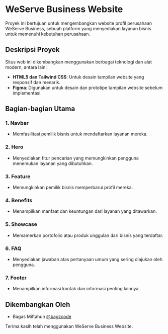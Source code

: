 # WeServe Business Website

Proyek ini bertujuan untuk mengembangkan website profil perusahaan WeServe Business, sebuah platform yang menyediakan layanan bisnis untuk memenuhi kebutuhan perusahaan.

## Deskripsi Proyek

Situs web ini dikembangkan menggunakan berbagai teknologi dan alat modern, antara lain:
- **HTML5 dan Tailwind CSS**: Untuk desain tampilan website yang responsif dan menarik.
- **Figma**: Digunakan untuk desain dan prototipe tampilan website sebelum implementasi.

## Bagian-bagian Utama

### 1. Navbar
   - Memfasilitasi pemilik bisnis untuk mendaftarkan layanan mereka.

### 2. Hero
   - Menyediakan fitur pencarian yang memungkinkan pengguna menemukan layanan yang dibutuhkan.

### 3. Feature
   - Memungkinkan pemilik bisnis memperbarui profil mereka.

### 4. Benefits
   - Menampilkan manfaat dan keuntungan dari layanan yang ditawarkan.

### 5. Showcase
   - Memamerkan portofolio atau produk unggulan dari bisnis yang terdaftar.

### 6. FAQ
   - Menyediakan jawaban atas pertanyaan umum yang sering diajukan oleh pengguna.

### 7. Footer
   - Menampilkan informasi kontak dan informasi penting lainnya.

## Dikembangkan Oleh

- Bagas Miftahun [@bagzcode](https://github.com/BagasMiftahun)

Terima kasih telah menggunakan WeServe Business Website.
